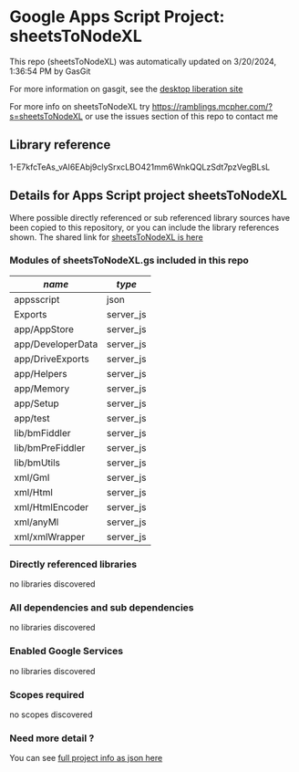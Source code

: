 # Google Apps Script Project: sheetsToNodeXL
This repo (sheetsToNodeXL) was automatically updated on 3/20/2024, 1:36:54 PM by GasGit

For more information on gasgit, see the [desktop liberation site](https://ramblings.mcpher.com/drive-sdk-and-github/migrategasgit/ "desktop liberation")

For more info on sheetsToNodeXL try https://ramblings.mcpher.com/?s=sheetsToNodeXL or use the issues section of this repo to contact me
## Library reference
1-E7kfcTeAs_vAI6EAbj9clySrxcLBO421mm6WnkQQLzSdt7pzVegBLsL


## Details for Apps Script project sheetsToNodeXL
Where possible directly referenced or sub referenced library sources have been copied to this repository, or you can include the library references shown. 
The shared link for [sheetsToNodeXL is here](https://script.google.com/d/1-E7kfcTeAs_vAI6EAbj9clySrxcLBO421mm6WnkQQLzSdt7pzVegBLsL/edit?usp=sharing "open in the GAS IDE")

### Modules of sheetsToNodeXL.gs included in this repo
*name*|*type*
--- | --- 
appsscript| json
Exports| server_js
app/AppStore| server_js
app/DeveloperData| server_js
app/DriveExports| server_js
app/Helpers| server_js
app/Memory| server_js
app/Setup| server_js
app/test| server_js
lib/bmFiddler| server_js
lib/bmPreFiddler| server_js
lib/bmUtils| server_js
xml/Gml| server_js
xml/Html| server_js
xml/HtmlEncoder| server_js
xml/anyMl| server_js
xml/xmlWrapper| server_js
### Directly referenced libraries
no libraries discovered
### All dependencies and sub dependencies
no libraries discovered
### Enabled Google Services
no libraries discovered
### Scopes required
no scopes discovered
### Need more detail ?
You can see [full project info as json here](info.json)

